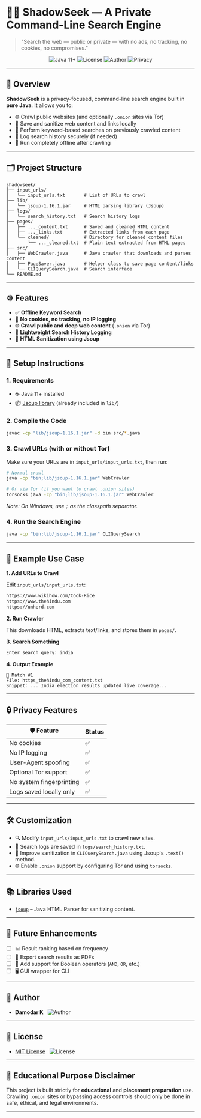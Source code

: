 # 🕵️‍♂️ ShadowSeek — A Private Command-Line Search Engine

> "Search the web — public or private — with no ads, no tracking, no cookies, no compromises."

<p align="center">
  <img src="https://img.shields.io/badge/Java-11%2B-blue?logo=java" alt="Java 11+">
  <img src="https://img.shields.io/badge/License-MIT-green.svg" alt="License">
  <img src="https://img.shields.io/badge/Author-Damodar%20K-orange" alt="Author">
  <img src="https://img.shields.io/badge/Privacy-First-black" alt="Privacy">
</p>

---

## 📌 Overview

**ShadowSeek** is a privacy-focused, command-line search engine built in **pure Java**. It allows you to:

- 🌐 Crawl public websites (and optionally `.onion` sites via Tor)
- 💾 Save and sanitize web content and links locally
- 🔎 Perform keyword-based searches on previously crawled content
- 📝 Log search history securely (if needed)
- 📴 Run completely offline after crawling

---

## 🗂️ Project Structure

```
shadowseek/
├── input_urls/
│   └── input_urls.txt       # List of URLs to crawl
├── lib/
│   └── jsoup-1.16.1.jar     # HTML parsing library (Jsoup)
├── logs/
│   └── search_history.txt   # Search history logs
├── pages/
│   ├── ..._content.txt      # Saved and cleaned HTML content
│   ├── ..._links.txt        # Extracted links from each page
│   └── cleaned/             # Directory for cleaned content files
│       └── ..._cleaned.txt  # Plain text extracted from HTML pages
├── src/
│   ├── WebCrawler.java      # Java crawler that downloads and parses content
│   ├── PageSaver.java       # Helper class to save page content/links
│   └── CLIQuerySearch.java  # Search interface
└── README.md
```

---

## ⚙️ Features

- ✅ **Offline Keyword Search**
- 🔐 **No cookies, no tracking, no IP logging**
- 🌐 **Crawl public and deep web content** (`.onion` via Tor)
- 🧾 **Lightweight Search History Logging**
- 📄 **HTML Sanitization using Jsoup**

---

## 🚀 Setup Instructions

### 1. Requirements

- ☕ Java 11+ installed
- 📦 [Jsoup library](https://jsoup.org/download) (already included in `lib/`)

### 2. Compile the Code

```bash
javac -cp "lib/jsoup-1.16.1.jar" -d bin src/*.java
```

### 3. Crawl URLs (with or without Tor)

Make sure your URLs are in `input_urls/input_urls.txt`, then run:

```bash
# Normal crawl
java -cp "bin;lib/jsoup-1.16.1.jar" WebCrawler

# Or via Tor (if you want to crawl .onion sites)
torsocks java -cp "bin;lib/jsoup-1.16.1.jar" WebCrawler
```
*Note: On Windows, use `;` as the classpath separator.*

### 4. Run the Search Engine

```bash
java -cp "bin;lib/jsoup-1.16.1.jar" CLIQuerySearch
```

---

## 📘 Example Use Case

**1. Add URLs to Crawl**

Edit `input_urls/input_urls.txt`:

```txt
https://www.wikihow.com/Cook-Rice
https://www.thehindu.com
https://unherd.com
```

**2. Run Crawler**

This downloads HTML, extracts text/links, and stores them in `pages/`.

**3. Search Something**

```bash
Enter search query: india
```

**4. Output Example**

```
🔹 Match #1
File: https_thehindu_com_content.txt
Snippet: ... India election results updated live coverage...
```

---

## 🔒 Privacy Features

| 🛡️ Feature                | Status |
| ------------------------ | ------ |
| No cookies               | ✅      |
| No IP logging            | ✅      |
| User-Agent spoofing      | ✅      |
| Optional Tor support     | ✅      |
| No system fingerprinting | ✅      |
| Logs saved locally only  | ✅      |

---

## 🛠️ Customization

- 🔍 Modify `input_urls/input_urls.txt` to crawl new sites.
- 📝 Search logs are saved in `logs/search_history.txt`.
- 🧽 Improve sanitization in `CLIQuerySearch.java` using Jsoup's `.text()` method.
- 🌐 Enable `.onion` support by configuring Tor and using `torsocks`.

---

## 📚 Libraries Used

- [`jsoup`](https://jsoup.org) – Java HTML Parser for sanitizing content.

---

## 🧠 Future Enhancements

- [ ] 📊 Result ranking based on frequency
- [ ] 📝 Export search results as PDFs
- [ ] 🔗 Add support for Boolean operators (`AND`, `OR`, etc.)
- [ ] 🖥️ GUI wrapper for CLI

---

## 👤 Author

- **Damodar K** &nbsp; ![Author](https://img.shields.io/badge/Author-Damodar%20K-orange)

---

## 📄 License

- [MIT License](LICENSE) &nbsp; ![License](https://img.shields.io/badge/License-MIT-green.svg)

---

## 🤝 Educational Purpose Disclaimer

This project is built strictly for **educational** and **placement preparation** use. Crawling `.onion` sites or bypassing access controls should only be done in safe, ethical, and legal environments.

---
